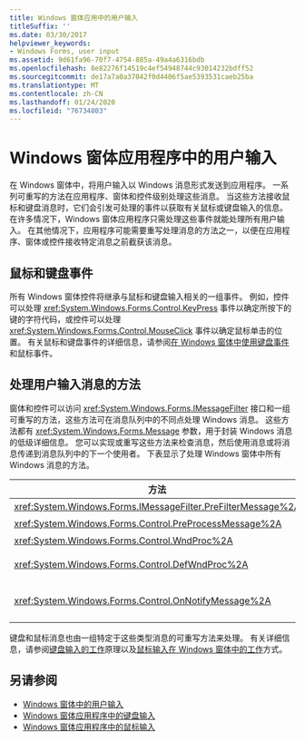 ```yaml
---
title: Windows 窗体应用中的用户输入
titleSuffix: ''
ms.date: 03/30/2017
helpviewer_keywords:
- Windows Forms, user input
ms.assetid: 9d61fa96-70f7-4754-885a-49a4a6316bdb
ms.openlocfilehash: 8e82276f14519c4ef54948744c93014232bdff52
ms.sourcegitcommit: de17a7a0a37042f0d4406f5ae5393531caeb25ba
ms.translationtype: MT
ms.contentlocale: zh-CN
ms.lasthandoff: 01/24/2020
ms.locfileid: "76734803"
---
```

# <a name="user-input-in-a-windows-forms-application"></a>Windows 窗体应用程序中的用户输入
在 Windows 窗体中，将用户输入以 Windows 消息形式发送到应用程序。 一系列可重写的方法在应用程序、窗体和控件级别处理这些消息。 当这些方法接收鼠标和键盘消息时，它们会引发可处理的事件以获取有关鼠标或键盘输入的信息。 在许多情况下，Windows 窗体应用程序只需处理这些事件就能处理所有用户输入。 在其他情况下，应用程序可能需要重写处理消息的方法之一，以便在应用程序、窗体或控件接收特定消息之前截获该消息。  
  
## <a name="mouse-and-keyboard-events"></a>鼠标和键盘事件  
 所有 Windows 窗体控件将继承与鼠标和键盘输入相关的一组事件。 例如，控件可以处理 <xref:System.Windows.Forms.Control.KeyPress> 事件以确定所按下的键的字符代码，或控件可以处理 <xref:System.Windows.Forms.Control.MouseClick> 事件以确定鼠标单击的位置。 有关鼠标和键盘事件的详细信息，请参阅[在 Windows 窗体中](mouse-events-in-windows-forms.md)[使用键盘事件](using-keyboard-events.md)和鼠标事件。  
  
## <a name="methods-that-process-user-input-messages"></a>处理用户输入消息的方法  
 窗体和控件可以访问 <xref:System.Windows.Forms.IMessageFilter> 接口和一组可重写的方法，这些方法可在消息队列中的不同点处理 Windows 消息。 这些方法都有 <xref:System.Windows.Forms.Message> 参数，用于封装 Windows 消息的低级详细信息。 您可以实现或重写这些方法来检查消息，然后使用消息或将消息传递到消息队列中的下一个使用者。 下表显示了处理 Windows 窗体中所有 Windows 消息的方法。  
  
|方法|注意|  
|------------|-----------|  
|<xref:System.Windows.Forms.IMessageFilter.PreFilterMessage%2A>|此方法在应用程序级别截获排队（也称为已发布） Windows 消息。|  
|<xref:System.Windows.Forms.Control.PreProcessMessage%2A>|此方法在处理之前，在窗体和控件级别截获 Windows 消息。|  
|<xref:System.Windows.Forms.Control.WndProc%2A>|此方法在窗体和控件级别处理 Windows 消息。|  
|<xref:System.Windows.Forms.Control.DefWndProc%2A>|此方法在窗体和控件级别执行 Windows 消息的默认处理。 这会提供窗口的最小功能。|  
|<xref:System.Windows.Forms.Control.OnNotifyMessage%2A>|此方法在处理消息后，在窗体和控件级别截获这些消息。 必须设置 <xref:System.Windows.Forms.ControlStyles.EnableNotifyMessage> 样式位才能调用此方法。|  
  
 键盘和鼠标消息也由一组特定于这些类型消息的可重写方法来处理。 有关详细信息，请参阅[键盘输入的工作](how-keyboard-input-works.md)原理以及[鼠标输入在 Windows 窗体中的工作](how-mouse-input-works-in-windows-forms.md)方式。  
  
## <a name="see-also"></a>另请参阅

- [Windows 窗体中的用户输入](user-input-in-windows-forms.md)
- [Windows 窗体应用程序中的键盘输入](keyboard-input-in-a-windows-forms-application.md)
- [Windows 窗体应用程序中的鼠标输入](mouse-input-in-a-windows-forms-application.md)
